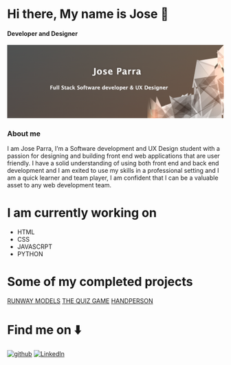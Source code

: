 # Hi there, My name is Jose 👋
#### Developer and Designer 
<img src="media/photo.png" alt="Am-i-home">

### About me
I am Jose Parra, I’m a Software development and UX Design student with a passion for designing and building front end web applications that are user friendly. I have a solid understanding of using both front end and back end development and I am exited to use my skills in a professional setting and I am a quick learner and team player, I am confident that I can be a valuable asset to any web development team.


# I am currently working on
- HTML
- CSS
- JAVASCRPT
- PYTHON 

# Some of my completed projects 
[RUNWAY MODELS](https://github.com/JoseParra28/runway-models-final-project)
[<CAKE/> THE QUIZ GAME](https://github.com/JoseParra28/quiz-game-final-project)
[HANDPERSON](https://github.com/JoseParra28/HangPerson-project/blob/main/README.md)

# Find me on ⬇️
[<img src='https://cdn.jsdelivr.net/npm/simple-icons@3.0.1/icons/github.svg' alt='github' height='40' color='white'>](https://github.com/JoseParra28)  [<img src='https://cdn.jsdelivr.net/npm/simple-icons@3.0.1/icons/linkedin.svg' alt='LinkedIn' height='40'>](https://www.linkedin.com/in/jose-parra-b50556247/)  



